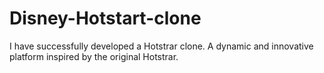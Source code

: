 # Disney-Hotstart-clone
I have successfully developed a Hotstrar clone. A dynamic and innovative platform inspired by the original Hotstrar.
